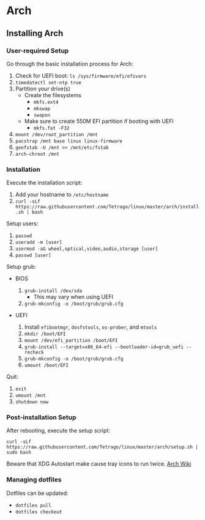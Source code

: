 # Arch

## Installing Arch

### User-required Setup

Go through the basic installation process for Arch:
1. Check for UEFI boot: `ls /sys/firmware/efi/efivars`
2. `timedatectl set-ntp true`
3. Partition your drive(s)
    - Create the filesystems
        - `mkfs.ext4`
        - `mkswap`
        - `swapon`
     - Make sure to create 550M EFI partition if booting with UEFI
        - `mkfs.fat -F32`
4. `mount /dev/root_partition /mnt`
5. `pacstrap /mnt base linux linux-firmware`
6. `genfstab -U /mnt >> /mnt/etc/fstab`
7. `arch-chroot /mnt`

### Installation

Execute the installation script:

1. Add your hostname to `/etc/hostname`
2. `curl -sLf https://raw.githubusercontent.com/Tetrago/linux/master/arch/install.sh | bash`

Setup users:
1. `passwd`
2. `useradd -m [user]`
3. `usermod -aG wheel,optical,video,audio,storage [user]`
4. `passwd [user]`

Setup grub:

- BIOS
    1. `grub-install /dev/sda`
        - This may vary when using UEFI
    2. `grub-mkconfig -o /boot/grub/grub.cfg`

- UEFI
    1. Install `efibootmgr`, `dosfstools`, `os-prober`, and `mtools`
    2. `mkdir /boot/EFI`
    3. `mount /dev/efi_partition /boot/EFI`
    4. `grub-install --target=x86_64-efi --bootloader-id=grub_uefi --recheck`
    5. `grub-mkconfig -o /boot/grub/grub.cfg`
    6. `umount /boot/EFI`

Quit:
1. `exit`
2. `umount /mnt`
3. `shutdown now`

### Post-installation Setup

After rebooting, execute the setup script:

`curl -sLf https://raw.githubusercontent.com/Tetrago/linux/master/arch/setup.sh | sudo bash`

Beware that XDG Autostart make cause tray icons to run twice. [Arch Wiki](https://wiki.archlinux.org/title/XDG_Autostart)

### Managing dotfiles

Dotfiles can be updated:
- `dotfiles pull`
- `dotfiles checkout`
